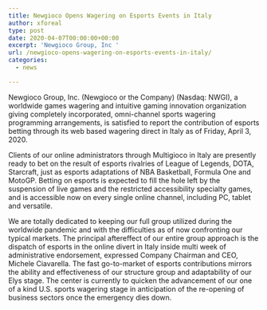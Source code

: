 ```yaml
---
title: Newgioco Opens Wagering on Esports Events in Italy
author: xforeal 
type: post
date: 2020-04-07T00:00:00+00:00
excerpt: 'Newgioco Group, Inc '
url: /newgioco-opens-wagering-on-esports-events-in-italy/
categories:
  - news

---
```

Newgioco Group, Inc. (Newgioco or the Company) (Nasdaq: NWGI), a worldwide games wagering and intuitive gaming innovation organization giving completely incorporated, omni-channel sports wagering programming arrangements, is satisfied to report the contribution of esports betting through its web based wagering direct in Italy as of Friday, April 3, 2020. 

Clients of our online administrators through Multigioco in Italy are presently ready to bet on the result of esports rivalries of League of Legends, DOTA, Starcraft, just as esports adaptations of NBA Basketball, Formula One and MotoGP. Betting on esports is expected to fill the hole left by the suspension of live games and the restricted accessibility specialty games, and is accessible now on every single online channel, including PC, tablet and versatile. 

We are totally dedicated to keeping our full group utilized during the worldwide pandemic and with the difficulties as of now confronting our typical markets. The principal aftereffect of our entire group approach is the dispatch of esports in the online divert in Italy inside multi week of administrative endorsement, expressed Company Chairman and CEO, Michele Ciavarella. The fast go-to-market of esports contributions mirrors the ability and effectiveness of our structure group and adaptability of our Elys stage. The center is currently to quicken the advancement of our one of a kind U.S. sports wagering stage in anticipation of the re-opening of business sectors once the emergency dies down.